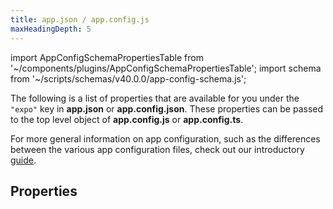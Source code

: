 ```yaml
---
title: app.json / app.config.js
maxHeadingDepth: 5
---
```


<!--
Hi! If you found an issue within the description of the manifest properties, please create a GitHub issue.
-->

import AppConfigSchemaPropertiesTable from '~/components/plugins/AppConfigSchemaPropertiesTable';
import schema from '~/scripts/schemas/v40.0.0/app-config-schema.js';

The following is a list of properties that are available for you under the `"expo"` key in **app.json** or **app.config.json**. These properties can be passed to the top level object of **app.config.js** or **app.config.ts**.

For more general information on app configuration, such as the differences between the various app configuration files, check out our introductory [guide](/workflow/configuration/).

## Properties

<AppConfigSchemaPropertiesTable schema={schema}/>
